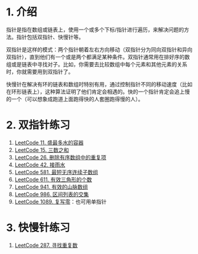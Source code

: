 # 1. 介绍

指针是指在数组或链表上，使用一个或多个下标/指针进行遍历，来解决问题的方法。指针包括双指针、快慢针等。

双指针是这样的模式：两个指针朝着左右方向移动（双指针分为同向双指针和异向双指针），直到他们有一个或是两个都满足某种条件。双指针通常用在排好序的数组或是链表中寻找对子。比如，你需要去比较数组中每个元素和其他元素的关系时，你就需要用到双指针了。

快慢针在解决有环的链表和数组时特别有用，通过控制指针不同的移动速度（比如在环形链表上），这种算法证明了他们肯定会相遇的。快的一个指针肯定会追上慢的一个（可以想象成跑道上面跑得快的人套圈跑得慢的人）。

# 2. 双指针练习

1. [LeetCode 11. 盛最多水的容器](https://leetcode-cn.com/problems/container-with-most-water/)
2. [LeetCode 15. 三数之和](https://leetcode-cn.com/problems/3sum/)
3. [LeetCode 26. 删除有序数组中的重复项](https://leetcode.cn/problems/remove-duplicates-from-sorted-array/)
4. [LeetCode 42. 接雨水](https://leetcode-cn.com/problems/trapping-rain-water/)
5. [LeetCode 581. 最短无序连续子数组](https://leetcode-cn.com/problems/shortest-unsorted-continuous-subarray)
6. [LeetCode 611. 有效三角形的个数](https://leetcode-cn.com/problems/valid-triangle-number/)
7. [LeetCode 941. 有效的山脉数组](https://leetcode-cn.com/problems/valid-mountain-array/)
8. [LeetCode 986. 区间列表的交集](https://leetcode-cn.com/problems/interval-list-intersections/)
9. [LeetCode 1089. 复写零](https://leetcode-cn.com/problems/duplicate-zeros/)：也可用单指针

# 3. 快慢针练习

1. [LeetCode 287. 寻找重复数](https://leetcode-cn.com/problems/find-the-duplicate-number/)